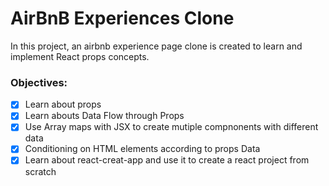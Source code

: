# AirBnB Experiences Clone

In this project, an airbnb experience page clone is created to learn and implement React props concepts.

<h3>Objectives:</h3>

- [x] Learn about props
- [x] Learn abouts Data Flow through Props
- [x] Use Array maps with JSX to create mutiple compnonents with different data
- [x] Conditioning on HTML elements according to props Data
- [x] Learn about react-creat-app and use it to create a react project from scratch
